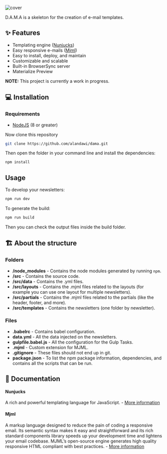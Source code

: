 ![cover](https://user-images.githubusercontent.com/1291730/135344546-c40b4419-0086-42b3-adb1-bde734f2b823.jpg)

D.A.M.A is a skeleton for the creation of e-mail templates.


## ✨ Features
* Templating engine ([Nunjucks](https://mozilla.github.io/nunjucks/))
* Easy responsive e-mails ([Mjml](https://mjml.io/))
* Easy to install, deploy, and maintain
* Customizable and scalable
* Built-in BrowserSync server
* Materialize Preview

**NOTE:** This project is currently a work in progress.

## 💻 Installation

### Requirements
- [NodeJS](https://nodejs.org/en/) (8 or greater)

Now clone this repository

```bash
git clone https://github.com/alandawi/dama.git
```

Then open the folder in your command line and install the dependencies:

```bash
npm install
```

## Usage
To develop your newsletters:

```bash
npm run dev
```

To generate the build:

```bash
npm run build
```

Then you can check the output files inside the build folder.


## 🏗️ About the structure

### Folders
* **/node_modules** - Contains the node modules generated by running `npm`.
* **/src** - Contains the source code.
* **/src/data** - Contains the .yml files.
* **/src/layouts** - Contains the .mjml files related to the layouts (for example you can use one layout for multiple newsletters).
* **/src/partials** - Contains the .mjml files related to the partials (like the header, footer, and more).
* **/src/templates** - Contains the newsletters (one folder by newsletter).

### Files
* **.babelrc** - Contains babel configuration.
* **data.yml** - All the data injected on the newsletters.
* **gulpfile.babel.js** - All the configuration for the Gulp Tasks.
* **.mjml** - Custom extension for MJML.
* **.gitignore** - These files should not end up in git.
* **package.json** - To list the npm package information, dependencies, and contains all the scripts that can be run.


## 📖 Documentation

#### Nunjucks
A rich and powerful templating language for JavaScript. - [More information](https://mozilla.github.io/nunjucks/)

#### Mjml
A markup language designed to reduce the pain of coding a responsive email. Its semantic syntax makes it easy and straightforward and its rich standard components library speeds up your development time and lightens your email codebase. MJML’s open-source engine generates high quality responsive HTML compliant with best practices. - [More information ](https://documentation.mjml.io/)